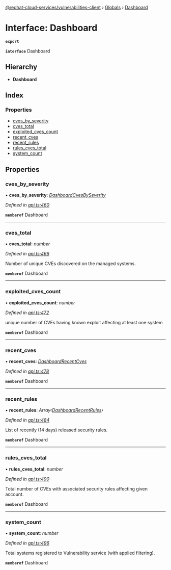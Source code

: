 [@redhat-cloud-services/vulnerabilities-client](../README.md) › [Globals](../globals.md) › [Dashboard](dashboard.md)

# Interface: Dashboard

**`export`** 

**`interface`** Dashboard

## Hierarchy

* **Dashboard**

## Index

### Properties

* [cves_by_severity](dashboard.md#cves_by_severity)
* [cves_total](dashboard.md#cves_total)
* [exploited_cves_count](dashboard.md#exploited_cves_count)
* [recent_cves](dashboard.md#recent_cves)
* [recent_rules](dashboard.md#recent_rules)
* [rules_cves_total](dashboard.md#rules_cves_total)
* [system_count](dashboard.md#system_count)

## Properties

###  cves_by_severity

• **cves_by_severity**: *[DashboardCvesBySeverity](dashboardcvesbyseverity.md)*

*Defined in [api.ts:460](https://github.com/RedHatInsights/javascript-clients/blob/master/packages/vulnerabilities/api.ts#L460)*

**`memberof`** Dashboard

___

###  cves_total

• **cves_total**: *number*

*Defined in [api.ts:466](https://github.com/RedHatInsights/javascript-clients/blob/master/packages/vulnerabilities/api.ts#L466)*

Number of unique CVEs discovered on the managed systems.

**`memberof`** Dashboard

___

###  exploited_cves_count

• **exploited_cves_count**: *number*

*Defined in [api.ts:472](https://github.com/RedHatInsights/javascript-clients/blob/master/packages/vulnerabilities/api.ts#L472)*

unique number of CVEs having known exploit affecting at least one system

**`memberof`** Dashboard

___

###  recent_cves

• **recent_cves**: *[DashboardRecentCves](dashboardrecentcves.md)*

*Defined in [api.ts:478](https://github.com/RedHatInsights/javascript-clients/blob/master/packages/vulnerabilities/api.ts#L478)*

**`memberof`** Dashboard

___

###  recent_rules

• **recent_rules**: *Array‹[DashboardRecentRules](dashboardrecentrules.md)›*

*Defined in [api.ts:484](https://github.com/RedHatInsights/javascript-clients/blob/master/packages/vulnerabilities/api.ts#L484)*

List of recently (14 days) released security rules.

**`memberof`** Dashboard

___

###  rules_cves_total

• **rules_cves_total**: *number*

*Defined in [api.ts:490](https://github.com/RedHatInsights/javascript-clients/blob/master/packages/vulnerabilities/api.ts#L490)*

Total number of CVEs with associated security rules affecting given account.

**`memberof`** Dashboard

___

###  system_count

• **system_count**: *number*

*Defined in [api.ts:496](https://github.com/RedHatInsights/javascript-clients/blob/master/packages/vulnerabilities/api.ts#L496)*

Total systems registered to Vulnerability service (with applied filtering).

**`memberof`** Dashboard
